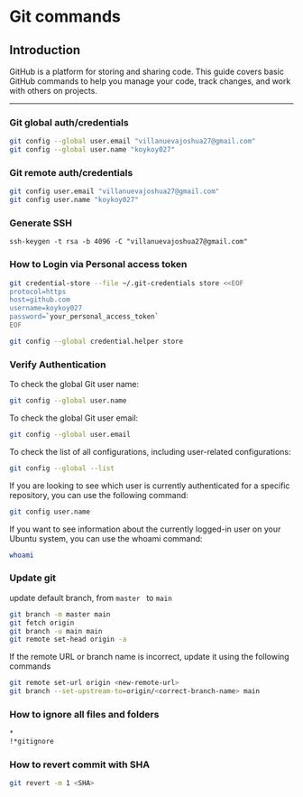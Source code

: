 # Git commands

## Introduction
GitHub is a platform for storing and sharing code. This guide covers basic GitHub commands to help you manage your code, track changes, and work with others on projects.

---

### Git global auth/credentials
```bash
git config --global user.email "villanuevajoshua27@gmail.com"
git config --global user.name "koykoy027"
```

### Git remote auth/credentials
```bash
git config user.email "villanuevajoshua27@gmail.com"
git config user.name "koykoy027"
```

### Generate SSH
```
ssh-keygen -t rsa -b 4096 -C "villanuevajoshua27@gmail.com"
```

### How to Login via Personal access token
```bash
git credential-store --file ~/.git-credentials store <<EOF
protocol=https
host=github.com
username=koykoy027
password=`your_personal_access_token`
EOF
```

```bash
git config --global credential.helper store
```

### Verify Authentication

To check the global Git user name:
```bash
git config --global user.name
```

To check the global Git user email:
```bash
git config --global user.email
```

To check the list of all configurations, including user-related configurations:
```bash
git config --global --list
```

If you are looking to see which user is currently authenticated for a specific repository, you can use the following command:
```bash
git config user.name
```

If you want to see information about the currently logged-in user on your Ubuntu system, you can use the whoami command:
```bash
whoami
```

### Update git

update default branch, from `master ` to `main`
```bash
git branch -m master main
git fetch origin
git branch -u main main
git remote set-head origin -a
```

If the remote URL or branch name is incorrect, update it using the following commands
```bash
git remote set-url origin <new-remote-url>
git branch --set-upstream-to=origin/<correct-branch-name> main
```

### How to ignore all files and folders
```bash
*
!*gitignore
```

### How to revert commit with SHA
```bash
git revert -m 1 <SHA>
```
